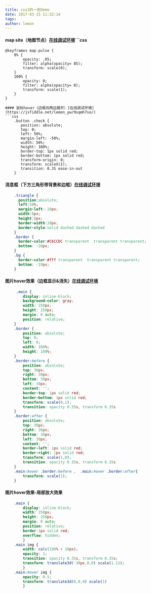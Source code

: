 ```yaml
---
title: css3的一些Demo
date: 2017-03-15 11:32:14
tags:
author: lemon
---
```

#### map site（地图节点）[在线调试环境](https://jsfiddle.net/lemon_yw/pydoxmyz/)```css
    @keyframes map-pulse { 
        0% {
            opacity: .85; 
            filter: alpha(opacity= 85);
            transform: scale(0); 
        } 
        100% {
            opacity: 0;
            filter: alpha(opacity= 0);
            transform: scale(1); 
        }
    }
```
#### 鼠标hover（边框向两边展开）[在线调试环境](https://jsfiddle.net/lemon_yw/9sqmh7so/)
```css
    .button .check {
       position: absolute;
       top: 0;
       left: 50%;
       margin-left: -50%;
       width: 50%;
       height: 100%;
       border-top: 1px solid red;
       border-bottom: 1px solid red;
       transform-origin: 0;
       transform: scaleX(2);
       transition: 0.3S ease-in-out
    }
```
#### 消息框（下方三角形带背景和边框）[在线调试环境](https://jsfiddle.net/lemon_yw/t1bk9zvg/)
```css
    .triangle {
      position:absolute;
      left:50%;
      margin-left:-10px;
      width:0px;
      height:0px;
      border-width:10px;
      border-style:solid dashed dashed dashed
    }
    .border {
      border-color:#C6CCDC transparent  transparent transparent;
      bottom: -20px;  
    }
    .bg {
      border-color:#fff transparent  transparent transparent;
      bottom: -19px;  
    }
```
#### 图片hover效果（边框显示&消失）[在线调试环境](https://jsfiddle.net/lemon_yw/18c6pcnz/)
```css
     .main {
        display: inline-block;
        background-color: gray;
        width: 250px;
        height: 250px;
        margin: 0 auto;
        position: relative;
    }
    .border {
        position: absolute;
        top: 0;
        left: 0;
        width: 100%;
        height: 100%;
    }
    .border:before {
        position: absolute;
        top: 30px;
        right: 30px;
        bottom: 30px;
        left: 30px;
        content: '';
        border-top: 1px solid red;
        border-bottom: 1px solid red;
        transform: scale(0,1);
        transition: opacity 0.35s, transform 0.35s
    }
    .border:after {
        position: absolute;
        top: 30px;
        right: 30px;
        bottom: 30px;
        left: 30px;
        content: '';
        border-left: 1px solid red;
        border-right: 1px solid red;
        transform: scale(1,0);
        transition: opacity 0.35s, transform 0.35s
    }
    .main:hover .border:before ,  .main:hover .border:after{
        transform: scale(1);
    } 
```
#### 图片hover效果-局部放大效果
```css
    .main {
        display: inline-block;
        width: 250px;
        height: 250px;
        margin: 0 auto;
        position: relative;
        border:1px solid red;
        overflow: hidden;
        }
    .main img {
        width: calc(100% + 10px);
        opacity: 1;
        transition: opacity 0.35s, transform 0.35s;
        transform: translate3d(-30px,0,0) scale(1.12);
        }
    .main:hover img {
        opacity: 0.5;
        transform: translate3d(0,0,0) scale(1)
        }
```
